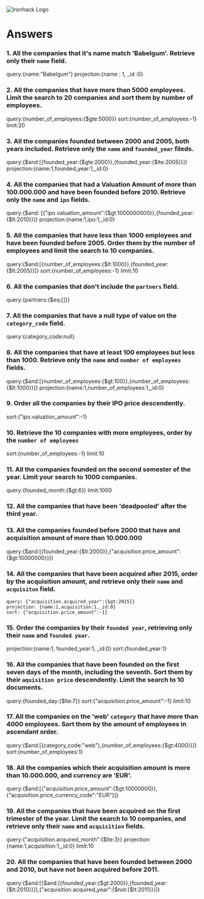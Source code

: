 ![Ironhack Logo](https://i.imgur.com/1QgrNNw.png)

# Answers

### 1. All the companies that it's name match 'Babelgum'. Retrieve only their `name` field.

query:{name:"Babelgum"}
projection:{name : 1, _id :0}


### 2. All the companies that have more than 5000 employees. Limit the search to 20 companies and sort them by **number of employees**.

query:{number_of_employees:{$gte:5000}}
sort:{number_of_employees:-1}
limit:20

### 3. All the companies founded between 2000 and 2005, both years included. Retrieve only the `name` and `founded_year` fileds.

 query:{$and:[{founded_year:{$gte:2000}},{founded_year:{$lte:2005}}]}
 projection:{name:1,founded_year:1,_id:0}

### 4. All the companies that had a Valuation Amount of more than 100.000.000 and have been founded before 2010. Retrieve only the `name` and `ipo` fields.
query:{$and: [{"ipo.valuation_amount":{$gt:1000000000}},{founded_year:{$lt:2010}}]}
 projection:{name:1,ipo:1,_id:0}

### 5. All the companies that have less than 1000 employees and have been founded before 2005. Order them by the number of employees and limit the search to 10 companies.

query:{$and:[{number_of_employees:{$lt:1000}},{founded_year:{$lt:2005}}]}
sort:{number_of_employees:-1}
limit:10

### 6. All the companies that don't include the `partners` field.

query:{partners:{$eq:[]}}


### 7. All the companies that have a null type of value on the `category_code` field.
query:{category_code:null}

### 8. All the companies that have at least 100 employees but less than 1000. Retrieve only the `name` and `number of employees` fields.

query:{$and:[{number_of_employees:{$gt:100}},{number_of_employees:{$lt:1000}}]}
projection:{name:1,number_of_employees:1,_id:0}

### 9. Order all the companies by their IPO price descendently.

sort:{"ipo.valuation_amount":-1}

### 10. Retrieve the 10 companies with more employees, order by the `number of employees`

sort:{number_of_employees:-1}
limit:10

### 11. All the companies founded on the second semester of the year. Limit your search to 1000 companies.

  query:{founded_month:{$gt:6}}
  limit:1000

### 12. All the companies that have been 'deadpooled' after the third year.


### 13. All the companies founded before 2000 that have and acquisition amount of more than 10.000.000

  query:{$and:[{founded_year:{$lt:2000}},{"acquisition.price_amount":{$gt:10000000}}]}

### 14. All the companies that have been acquired after 2015, order by the acquisition amount, and retrieve only their `name` and `acquisiton` field.
    query: {"acquisition.acquired_year":{$gt:2015}}
    projection: {name:1,acquisition:1,_id:0}
    sort: {"acquisition.price_amount":-1}


### 15. Order the companies by their `founded year`, retrieving only their `name` and `founded year`.
 projection:{name:1, founded_year:1, _id:0}
 sort:{founded_year:1}


### 16. All the companies that have been founded on the first seven days of the month, including the seventh. Sort them by their `aquisition price` descendently. Limit the search to 10 documents.

query:{founded_day:{$lte:7}}
sort:{"acquisition.price_amount":-1}
limit:10

### 17. All the companies on the 'web' `category` that have more than 4000 employees. Sort them by the amount of employees in ascendant order.

query:{$and:[{category_code:"web"},{number_of_employees:{$gt:4000}}]}
sort:{number_of_employees:1}


### 18. All the companies which their acquisition amount is more than 10.000.000, and currency are 'EUR'.

query:{$and:[{"acquisition.price_amount":{$gt:10000000}},{"acquisition.price_currency_code":"EUR"}]}

### 19. All the companies that have been acquired on the first trimester of the year. Limit the search to 10 companies, and retrieve only their `name` and `acquisition` fields.

query:{"acquisition.acquired_month":{$lte:3}}
projection:{name:1,acquisition:1,_id:0}
limit:10

### 20. All the companies that have been founded between 2000 and 2010, but have not been acquired before 2011.

query:{$and:[{$and:[{founded_year:{$gt:2000}},{founded_year:{$lt:2010}}]},{"acquisition.acquired_year":{$not:{$lt:2011}}}]}

